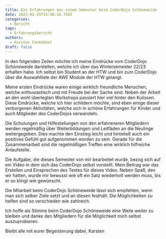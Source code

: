 ```yaml
---
title: Die Erfahrungen aus einem Semester beim CoderDojo Schöneweide
date: 2023-02-15T15:56:34.756Z
categories:
  - Bericht
tags:
  - Erfahrungsbericht
authors:
  - Karsten Fankhänel
draft: false
---
```

In den folgenden Zeilen möchte ich meine Eindrücke vom CoderDojo Schöneweide darstellen, welche ich über das Wintersemester 22/23 erhalten habe. 
Ich selbst bin Student an der HTW und bin zum CoderDojo über die Auswahlliste der AWE Module der HTW gelangt. 

Meine ersten Eindrücke waren einige wirklich freundliche Menschen, welche enthusiastisch und mit Freude bei der Sache sind. 
Neben der Arbeit an den wohl überlegten Workshops passiert hier viel hinter den Kulissen.
Diese Eindrücke, welche ich hier schildern möchte, sind eben einige dieser verborgenen Aktivitäten, welche sich in schöne Erfahrungen für Kinder und auch Mitglieder des CoderDojos verwandeln. 

Die Schulungen und Hilfestellungen von den erfahreneren Mitgliedern werden regelmäßig über Weiterbildungen und Leitfäden an die Neulinge weitergegeben. 
Dies machte den Einstieg leicht und hinteließ auch ein positives Gefühl gut aufgenommen worden zu sein. 
Gerade für die Zusammenarbeit sind die regelmäßigen Treffen eine wirklich hilfreiche Anlaufstelle.

Die Aufgabe, die dieses Semester von mir bearbeitet wurde, bezog sich auf ein Video in dem sich das CoderDojo selbst vorstellt. 
Mein Beitrag war das Erstellen und Einsprechen des Textes für dieses Video. 
Neben Spaß, den wir hatten, wurde mir bewusst wie oft ein Satz wiederholt werden muss, bis er so klingt wie gewünscht. 

Die Mitarbeit beim CoderDojo Schöneweide lässt sich empfehlen, wenn man sich selber Ziele setzt und an diesen festhält. 
Die Möglichkeiten zu helfen sind so verschieden wie zahlreich. 

Ich hoffe als Stimme beim CoderDojo Schöneweide eine Weile weiter zu bleiben und danke den Mitgliedern für die Möglichkeit mich selbst auszuprobieren.

Bleibt alle mit eurer Begeisterung dabei,
Karsten